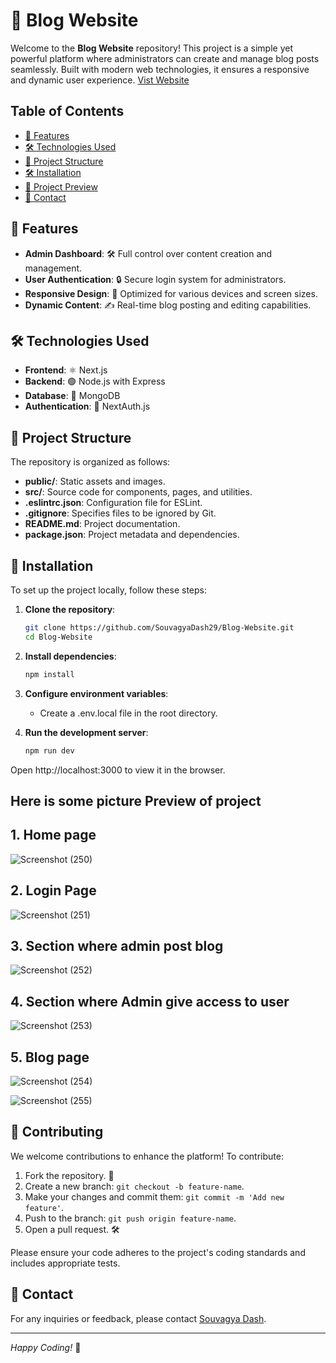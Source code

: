 # 📝 Blog Website

Welcome to the **Blog Website** repository! This project is a simple yet powerful platform where administrators can create and manage blog posts seamlessly. Built with modern web technologies, it ensures a responsive and dynamic user experience.
[Vist Website](https://blog-website-theta-blush.vercel.app/)

## Table of Contents

- [🌟 Features](#-features)
- [🛠️ Technologies Used](#-technologies-used)
- [📂 Project Structure](#-project-structure)
- [🛠️ Installation](#-installation)
- [📸 Project Preview](#-here-is-some-picture-preview-of-project)
- [📧 Contact](#-contact)

## 🌟 Features

- **Admin Dashboard**: 🛠️ Full control over content creation and management.
- **User Authentication**: 🔒 Secure login system for administrators.
- **Responsive Design**: 📱 Optimized for various devices and screen sizes.
- **Dynamic Content**: ✍️ Real-time blog posting and editing capabilities.

## 🛠️ Technologies Used

- **Frontend**: ⚛️ Next.js
- **Backend**: 🟢 Node.js with Express
- **Database**: 🍃 MongoDB
- **Authentication**: 🔐 NextAuth.js

## 📂 Project Structure

The repository is organized as follows:

- **public/**: Static assets and images.
- **src/**: Source code for components, pages, and utilities.
- **.eslintrc.json**: Configuration file for ESLint.
- **.gitignore**: Specifies files to be ignored by Git.
- **README.md**: Project documentation.
- **package.json**: Project metadata and dependencies.

## 🚀 Installation

To set up the project locally, follow these steps:

1. **Clone the repository**:

   ```bash
   git clone https://github.com/SouvagyaDash29/Blog-Website.git
   cd Blog-Website
   ```
2. **Install dependencies**:

   ```bash
   npm install
   ```
3. **Configure environment variables**:

    - Create a .env.local file in the root directory.

4. **Run the development server**:
   ```bash
   npm run dev
   ```
  Open http://localhost:3000 to view it in the browser.


## Here is some picture Preview of project

## 1. Home page
  ![Screenshot (250)](https://github.com/user-attachments/assets/7942b008-5719-4994-8042-3e63cc22863b)
## 2. Login Page
![Screenshot (251)](https://github.com/user-attachments/assets/01ace62e-59b9-429f-9152-35eecb170df2)
## 3. Section where admin post blog
![Screenshot (252)](https://github.com/user-attachments/assets/a4f4ae2e-35bf-4927-94cb-010932d451cd)
## 4. Section where Admin give access to user
![Screenshot (253)](https://github.com/user-attachments/assets/c88c4721-9c93-40fb-8619-4635cd91c9f4)
## 5. Blog page
![Screenshot (254)](https://github.com/user-attachments/assets/6fe353a9-42c7-41a0-88e1-11000aa03b2b)

![Screenshot (255)](https://github.com/user-attachments/assets/d6c5a4fc-9d70-48ce-899d-3862585c4ed2)


## 🤝 Contributing

We welcome contributions to enhance the platform! To contribute:

1. Fork the repository. 🍴  
2. Create a new branch: `git checkout -b feature-name`.  
3. Make your changes and commit them: `git commit -m 'Add new feature'`.  
4. Push to the branch: `git push origin feature-name`.  
5. Open a pull request. 🛠️  

Please ensure your code adheres to the project's coding standards and includes appropriate tests.

## 📧 Contact

For any inquiries or feedback, please contact [Souvagya Dash](mailto:souvagyaranjandash8@gmail.com).

---

*Happy Coding!* 🎉
